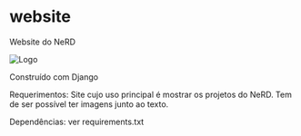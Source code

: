 # website
Website do NeRD


![Logo](https://github.com/NeRD-AETTUA/website/blob/master/blog/static/blog/android-chrome-192x192.png?raw=true)

Construído com Django

Requerimentos:
Site cujo uso principal é mostrar os projetos do NeRD. Tem de ser possível ter imagens junto ao texto.

Dependências: ver requirements.txt
